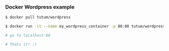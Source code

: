### Docker Wordpress example

```bash
$ docker pull tutum/wordpress

$ docker run -it --name my_wordpress_container -p 80:80 tutum/wordpress

# go to localhost:80

# Thats it! :)
```
